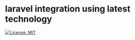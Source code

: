 # laravel integration using latest technology

[![License: MIT](https://img.shields.io/badge/License-MIT-yellow.svg)](https://opensource.org/licenses/MIT)